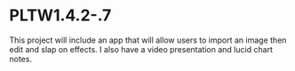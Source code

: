 # PLTW1.4.2-.7
This project will include an app that will allow users to import an image
then edit and slap on effects. I also have a video presentation and lucid chart notes.
